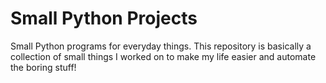 # Small Python Projects
Small Python programs for everyday things. This repository is basically a collection of small things I worked on to make my life easier and automate the boring stuff!
